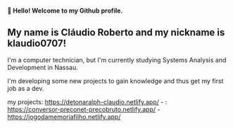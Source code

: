 #### 👋 Hello! Welcome to my Github profile.
## My name is Cláudio Roberto and my nickname is klaudio0707!

I'm a computer technician, but I'm currently studying Systems Analysis and Development in Nassau.

I'm developing some new projects to gain knowledge and thus get my first job as a dev.

my projects:
https://detonaralph-claudio.netlify.app/ - <!--Game Detona Ralph -->: <Br>
https://conversor-preconet-precobruto.netlify.app/ - <!-- commercial tax converter --> <br>
https://jogodamemoriafilho.netlify.app/ <!-- Game Memória -->

          
          

<!--

-->
